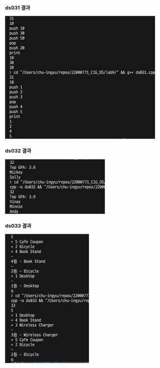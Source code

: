 ### ds031 결과

![](./result/ds031.png)

### ds032 결과

![](./result/ds032.png)

### ds033 결과

![](./result/ds033.png)
